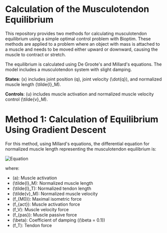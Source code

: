 # Calculation of the Musculotendon Equilibrium

This repository provides two methods for calculating musculotendon equilibrium using a simple optimal control problem with Bioptim. These methods are applied to a problem where an object with mass is attached to a muscle and needs to be moved either upward or downward, causing the muscle to contract or stretch.

The equilibrium is calculated using De Groote's and Millard's equations. The model includes a musculotendon system with slight damping.

**States**: \(x\) includes joint position \(q\), joint velocity \(\dot{q}\), and normalized muscle length \(\tilde{l}_M\).

**Controls**: \(u\) includes muscle activation and normalized muscle velocity control \(\tilde{v}_M\).

# Method 1: Calculation of Equilibrium Using Gradient Descent

For this method, using Millard's equations, the differential equation for normalized muscle length representing the musculotendon equilibrium is:

![Equation](https://latex.codecogs.com/svg.latex?f_{M0}%20\left%20(a%20f_{act}(\tilde{l}_M)%20f_V(\tilde{v}_M)%20%2B%20f_{pas}(\tilde{l}_M)%20%2B%20\beta%20\tilde{v}_M%20\right%20)\cos%20a%20-%20f_{M0}%20f_T(\tilde{l}_T)%20%3D%200)

where:

- \(a\): Muscle activation
- \(\tilde{l}_M\): Normalized muscle length
- \(\tilde{l}_T\): Normalized tendon length
- \(\tilde{v}_M\): Normalized muscle velocity
- \(f_{M0}\): Maximal isometric force
- \(f_{act}\): Muscle activation force
- \(f_V\): Muscle velocity force
- \(f_{pas}\): Muscle passive force
- \(\beta\): Coefficient of damping (\(\beta = 0.1\))
- \(f_T\): Tendon force
